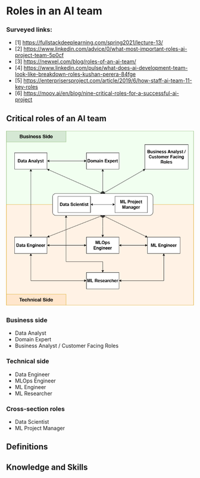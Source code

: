 # Roles in an AI team

### Surveyed links:
- [1] https://fullstackdeeplearning.com/spring2021/lecture-13/
- [2] https://www.linkedin.com/advice/0/what-most-important-roles-ai-project-team-5p0cf
- [3] https://newxel.com/blog/roles-of-an-ai-team/
- [4] https://www.linkedin.com/pulse/what-does-ai-development-team-look-like-breakdown-roles-kushan-perera-84fge
- [5] https://enterprisersproject.com/article/2019/6/how-staff-ai-team-11-key-roles
- [6] https://moov.ai/en/blog/nine-critical-roles-for-a-successful-ai-project


## Critical roles of an AI team
![alt text](AIRoles.drawio.png)
### Business side
- Data Analyst
- Domain Expert
- Business Analyst / Customer Facing Roles
### Technical side
- Data Engineer
- MLOps Engineer
- ML Engineer
- ML Researcher
### Cross-section roles
- Data Scientist
- ML Project Manager

## Definitions

## Knowledge and Skills